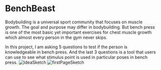 # BenchBeast
Bodybuilding is a universal sport community that focuses on muscle growth. The goal and purpose may differ in bodybuilding. But bench press is one of the most basic yet important exercises for chest muscle growth which almost every person in the gym never skips. 

In this project, I am asking 5 questions to test if the person is knowledgeable in bench press.
And the last 3 questions is a tool that users can use to see what stimulus point is used in particular poses in bench press.
![IdeaSketch](https://user-images.githubusercontent.com/89341312/168734463-b71c365c-6eb4-40e9-ac64-efece74ae3fa.jpeg)
![firstPageSketch](https://user-images.githubusercontent.com/89341312/168734474-9bb1fbf9-4e9e-4491-8af3-832d8685633f.jpeg)
